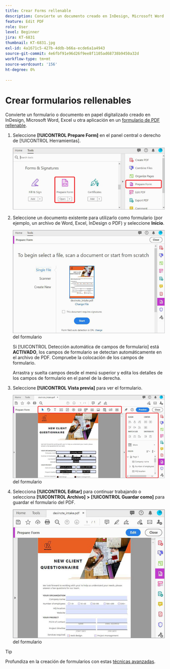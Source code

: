 ```yaml
---
title: Crear Forms rellenable
description: Convierte un documento creado en InDesign, Microsoft Word o Excel en un formulario de PDF que se puede rellenar
feature: Edit PDF
role: User
level: Beginner
jira: KT-6831
thumbnail: KT-6831.jpg
exl-id: 4a1671c5-427b-4ddb-b66a-ecde6a1a4943
source-git-commit: 4e6fbf91e96d26f9ee8f1105ad68738b9450a32d
workflow-type: tm+mt
source-wordcount: '156'
ht-degree: 0%

---
```


# Crear formularios rellenables

Convierte un formulario o documento en papel digitalizado creado en InDesign, Microsoft Word, Excel u otra aplicación en un [formulario de PDF rellenable](https://www.adobe.com/es/acrobat/online/sign-pdf.html).

1. Seleccione **[!UICONTROL Prepare Form]** en el panel central o derecho de [!UICONTROL Herramientas].

   ![Paso 1 del formulario](../assets/Form_1.png)

1. Seleccione un documento existente para utilizarlo como formulario (por ejemplo, un archivo de Word, Excel, InDesign o PDF) y seleccione **Inicio**.

   ![Paso 2](../assets/Form_2.png) del formulario

   Si [!UICONTROL Detección automática de campos de formulario] está **ACTIVADO**, los campos de formulario se detectan automáticamente en el archivo de PDF. Compruebe la colocación de los campos de formulario.

   Arrastra y suelta campos desde el menú superior y edita los detalles de los campos de formulario en el panel de la derecha.

1. Seleccione **[!UICONTROL Vista previa]** para ver el formulario.

   ![Paso 3](../assets/Form_3.png) del formulario

1. Selecciona **[!UICONTROL Editar]** para continuar trabajando o selecciona **[!UICONTROL Archivo]** **>** **[!UICONTROL Guardar como]** para guardar el formulario del PDF.

   ![Paso 4](../assets/Form_4.png) del formulario

>[!TIP]
>
>Profundiza en la creación de formularios con estas [técnicas avanzadas](../advanced-tasks/advancedforms.md).